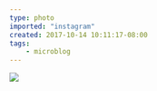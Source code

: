```yaml
---
type: photo
imported: "instagram"
created: 2017-10-14 10:11:17-08:00
tags:
    - microblog
---
```

![](/media/images/photos/2017/10/76969d2dbc5fb7d2598baa2910fa1edc.jpg)

